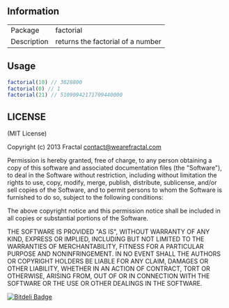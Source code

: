 ## Information

<table>
<tr> 
<td>Package</td><td>factorial</td>
</tr>
<tr>
<td>Description</td>
<td>returns the factorial of a number</td>
</tr>
</table>

## Usage

```javascript
factorial(10) // 3628800
factorial(0) // 1
factorial(21) // 51090942171709440000
```

## LICENSE

(MIT License)

Copyright (c) 2013 Fractal <contact@wearefractal.com>

Permission is hereby granted, free of charge, to any person obtaining
a copy of this software and associated documentation files (the
"Software"), to deal in the Software without restriction, including
without limitation the rights to use, copy, modify, merge, publish,
distribute, sublicense, and/or sell copies of the Software, and to
permit persons to whom the Software is furnished to do so, subject to
the following conditions:

The above copyright notice and this permission notice shall be
included in all copies or substantial portions of the Software.

THE SOFTWARE IS PROVIDED "AS IS", WITHOUT WARRANTY OF ANY KIND,
EXPRESS OR IMPLIED, INCLUDING BUT NOT LIMITED TO THE WARRANTIES OF
MERCHANTABILITY, FITNESS FOR A PARTICULAR PURPOSE AND
NONINFRINGEMENT. IN NO EVENT SHALL THE AUTHORS OR COPYRIGHT HOLDERS BE
LIABLE FOR ANY CLAIM, DAMAGES OR OTHER LIABILITY, WHETHER IN AN ACTION
OF CONTRACT, TORT OR OTHERWISE, ARISING FROM, OUT OF OR IN CONNECTION
WITH THE SOFTWARE OR THE USE OR OTHER DEALINGS IN THE SOFTWARE.


[![Bitdeli Badge](https://d2weczhvl823v0.cloudfront.net/wearefractal/factorial/trend.png)](https://bitdeli.com/free "Bitdeli Badge")

